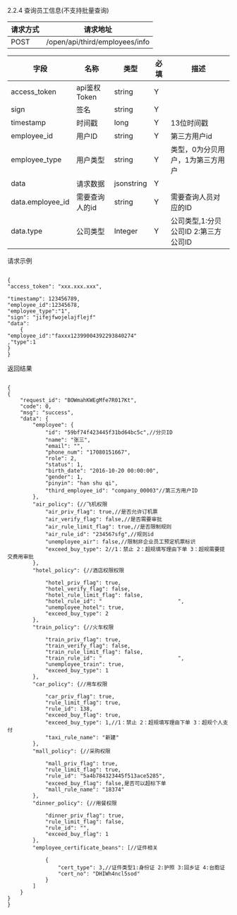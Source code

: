 2.2.4 查询员工信息(不支持批量查询)

请求方式|请求地址
----|---
POST|/open/api/third/employees/info


字段|名称|类型|必填|描述
-----|-----|----|----|----
access_token|api鉴权Token|string|Y|
sign|签名|string|Y|
timestamp|时间戳 |long|Y|13位时间戳
employee\_id| 用户ID|string|Y|第三方用户id
employee\_type| 用户类型|string|Y|类型，0为分贝用户，1为第三方用户
data |请求数据| jsonstring|Y|
data.employee\_id|需要查询人的id | string |Y|需要查询人员对应的ID
data.type|公司类型 | Integer |Y|公司类型,1:分贝公司ID 2:第三方公司ID





请求示例```
{
"access_token": "xxx.xxx.xxx",	
"timestamp": 123456789,
"employee_id":12345678,
"employee_type":"1",
"sign": "jifejfwojelajflejf"
"data":	{
"employee_id":"faxxx12399004392293840274","type":1	
}}

```

返回结果```
{
{
    "request_id": "BOWmahKWEgMfe7R017Kt",
    "code": 0,
    "msg": "success",
    "data": {
        "employee": {
            "id": "59bf74f423445f31bd64bc5c",//分贝ID
            "name": "张三",
            "email": "",
            "phone_num": "17080151667",
            "role": 2,
            "status": 1,
            "birth_date": "2016-10-20 00:00:00",
            "gender": 1,
            "pinyin": "han shu qi",
            "third_employee_id": "company_00003"//第三方用户ID
        },
        "air_policy": {//飞机权限
            "air_priv_flag": true,//是否允许订机票
            "air_verify_flag": false,//是否需要审批
            "air_rule_limit_flag": true,//是否限制规则
            "air_rule_id": "234567sfg",//规则id
            "unemployee_air": false,//限制非企业员工预定机票标识
            "exceed_buy_type": 2//1：禁止 2：超规填写理由下单 3：超规需要提交费用审批
        },
        "hotel_policy": {//酒店权限权限

            "hotel_priv_flag": true,
            "hotel_verify_flag": false,
            "hotel_rule_limit_flag": false,
            "hotel_rule_id": "                        ",
            "unemployee_hotel": true,
            "exceed_buy_type": 2
        },
        "train_policy": {//火车权限

            "train_priv_flag": true,
            "train_verify_flag": false,
            "train_rule_limit_flag": false,
            "train_rule_id": "                        ",
            "unemployee_train": true,
            "exceed_buy_type": 1
        },
        "car_policy": {//用车权限

            "car_priv_flag": true,
            "rule_limit_flag": true,
            "rule_id": 138,
            "exceed_buy_flag": true,
            "exceed_buy_type": 1,//1：禁止 2：超规填写理由下单 3：超规个人支付
            "taxi_rule_name": "新建"
        },
        "mall_policy": {//采购权限

            "mall_priv_flag": true,
            "rule_limit_flag": true,
            "rule_id": "5a4b784323445f513ace5285",
            "exceed_buy_flag": false,是否可以超标下单
            "mall_rule_name": "18374"
        },
        "dinner_policy": {//用餐权限

            "dinner_priv_flag": true,
            "rule_limit_flag": false,
            "rule_id": "",
            "exceed_buy_flag": 1
        },
        "employee_certificate_beans": [//证件相关

            {
                "cert_type": 3,//证件类型1:身份证 2:护照 3:回乡证 4:台胞证
                "cert_no": "DHIWh4ncl5sod"
            }
        ]
    }
}
}
```
